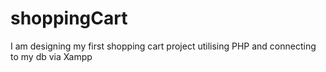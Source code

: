 # shoppingCart
I am designing my first shopping cart project utilising PHP and connecting to my db via Xampp

